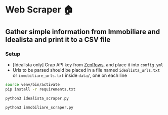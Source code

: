 # Web Scraper 🏠
## Gather simple information from Immobiliare and Idealista and print it to a CSV file


### Setup
- [Idealista only] Grap API key from [ZenRows](https://app.zenrows.com/), and place it into `config.yml`
- Urls to be parsed should be placed in a file named `idealista_urls.txt` or `immobiliare_urls.txt` inside `data/`, one on each line

```bash
source venv/bin/activate
pip install -r requirements.txt

python3 idealista_scraper.py 

python3 immobiliare_scraper.py
```
